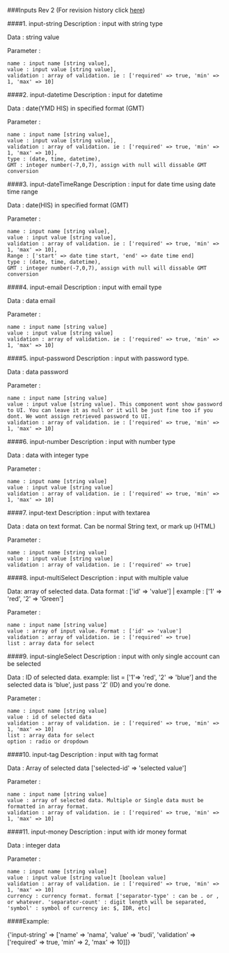 ###Inputs
Rev 2 (For revision history click [here](https://github.com/ThunderID/ThunderComponents/blob/master/Contracts/Backend/log-inputs.mdown))

####1. input-string
Description : input with string type 

Data : string value

Parameter : 

	name : input name [string value],
	value : input value [string value],
	validation : array of validation. ie : ['required' => true, 'min' => 1, 'max' => 10]

####2. input-datetime
Description : input for datetime

Data : date(YMD HIS) in specified format (GMT)

Parameter : 

	name : input name [string value],
	value : input value [string value],
	validation : array of validation. ie : ['required' => true, 'min' => 1, 'max' => 10],
	type : (date, time, datetime),
	GMT : integer number(-7,0,7), assign with null will dissable GMT conversion

####3. input-dateTimeRange
Description : input for date time using date time range

Data : date(HIS) in specified format (GMT)

Parameter : 

	name : input name [string value],
	value : input value [string value],
	validation : array of validation. ie : ['required' => true, 'min' => 1, 'max' => 10],
	Range : ['start' => date time start, 'end' => date time end]	
	type : (date, time, datetime),
	GMT : integer number(-7,0,7), assign with null will dissable GMT conversion

####4. input-email
Description : input with email type 

Data : data email

Parameter :

	name : input name [string value]
	value : input value [string value]
	validation : array of validation. ie : ['required' => true, 'min' => 1, 'max' => 10]

####5. input-password
Description : input with password type.

Data : data password

Parameter : 

	name : input name [string value]
	value : input value [string value]. This component wont show password to UI. You can leave it as null or it will be just fine too if you dont. We wont assign retrieved password to UI.
	validation : array of validation. ie : ['required' => true, 'min' => 1, 'max' => 10]

####6. input-number
Description : input with number type 

Data : data with integer type

Parameter :

	name : input name [string value]
	value : input value [string value]
	validation : array of validation. ie : ['required' => true, 'min' => 1, 'max' => 10]

####7. input-text
Description : input with textarea 

Data : data on text format. Can be normal String text, or mark up (HTML)

Parameter : 

	name : input name [string value]
	value : input value [string value]
	validation : array of validation. ie : ['required' => true]	

####8. input-multiSelect
Description : input with multiple value

Data: array of selected data. Data format : ['id' => 'value'] | example : ['1' => 'red', '2' => 'Green']

Parameter : 

	name : input name [string value]
	value : array of input value. Format : ['id' => 'value']
	validation : array of validation. ie : ['required' => true]
	list : array data for select

####9. input-singleSelect
Description : input with only single account can be selected

Data : ID of selected data. example: list = ['1'=> 'red', '2' => 'blue'] and the selected data is 'blue', just pass '2' (ID) and you're done.

Parameter : 

	name : input name [string value]
	value : id of selected data
	validation : array of validation. ie : ['required' => true, 'min' => 1, 'max' => 10]
	list : array data for select	
	option : radio or dropdown

####10. input-tag
Description : input with tag format

Data : Array of selected data ['selected-id' => 'selected value']

Parameter : 

	name : input name [string value]
	value : array of selected data. Multiple or Single data must be formatted in array format.  	
	validation : array of validation. ie : ['required' => true, 'min' => 1, 'max' => 10]

####11. input-money
Description : input with idr money format

Data : integer data

Parameter : 

	name : input name [string value]
	value : input value [string value]t [boolean value]	
	validation : array of validation. ie : ['required' => true, 'min' => 1, 'max' => 10]
	currency : currency format. format ['separator-type' : can be . or , or whatever. 'separator-count' : digit length will be separated, 'symbol' : symbol of currency ie: $, IDR, etc]


####Example: 

{'input-string' => ['name' => 'nama', 'value' => 'budi', 'validation' => ['required' => true, 'min' => 2, 'max' => 10]]}
